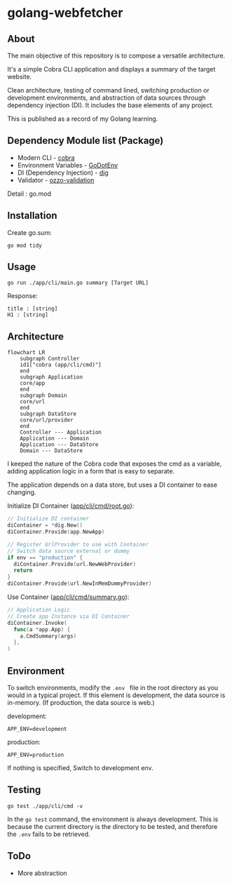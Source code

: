 # golang-webfetcher

## About

The main objective of this repository is to compose a versatile architecture.

It's a simple Cobra CLI application and displays a summary of the target website.

Clean architecture, testing of command lined, switching production or development environments, and abstraction of data sources through dependency injection (DI). It includes the base elements of any project.

This is published as a record of my Golang learning.

## Dependency Module list (Package)

- Modern CLI - [cobra](https://github.com/spf13/cobra)
- Environment Variables - [GoDotEnv](https://github.com/joho/godotenv)
- DI (Dependency Injection) - [dig](https://github.com/uber-go/dig)
- Validator - [ozzo-validation](https://github.com/go-ozzo/ozzo-validation)

Detail : go.mod

## Installation

Create go.sum:
```Shell
go mod tidy
```

## Usage

```Shell
go run ./app/cli/main.go summary [Target URL]
```

Response:
```Shell
title : [string]
H1 : [string]
```

## Architecture

```mermaid
flowchart LR
    subgraph Controller
    id1["cobra (app/cli/cmd)"]
    end
    subgraph Application
    core/app
    end
    subgraph Domain
    core/url
    end
    subgraph DataStore
    core/url/provider
    end
    Controller --- Application
    Application --- Domain
    Application --- DataStore
    Domain --- DataStore
```

I keeped the nature of the Cobra code that exposes the cmd as a variable, adding application logic in a form that is easy to separate.

The application depends on a data store, but uses a DI container to ease changing.

Initialize DI Container ([app/cli/cmd/root.go](https://github.com/skport/golang-webfetcher/blob/b139e9b4ef3555d7007a622e2b364f25ff0e81fa/app/cli/cmd/root.go#L38)):
```go
// Initialize DI container
diContainer = *dig.New()
diContainer.Provide(app.NewApp)

// Register UrlProvider to use with Container
// Switch data source external or dummy
if env == "production" {
  diContainer.Provide(url.NewWebProvider)
  return
}
diContainer.Provide(url.NewInMemDummyProvider)
```

Use Container ([app/cli/cmd/summary.go](https://github.com/skport/golang-webfetcher/blob/b139e9b4ef3555d7007a622e2b364f25ff0e81fa/app/cli/cmd/summary.go#L30)):
```go
// Application Logic
// Create app Instance via DI Container
diContainer.Invoke(
  func(a *app.App) {
    a.CmdSummary(args)
  },
)
```

## Environment

To switch environments, modify the `.env ` file in the root directory as you would in a typical project.
If this element is development, the data source is in-memory. (If production, the data source is web.)

development:
```Shell
APP_ENV=development
```

production:
```Shell
APP_ENV=production
```

If nothing is specified, Switch to development env.

## Testing

```Shell
go test ./app/cli/cmd -v
```

In the `go test` command, the environment is always development. This is because the current directory is the directory to be tested, and therefore the `.env` fails to be retrieved.

## ToDo

- More abstraction

